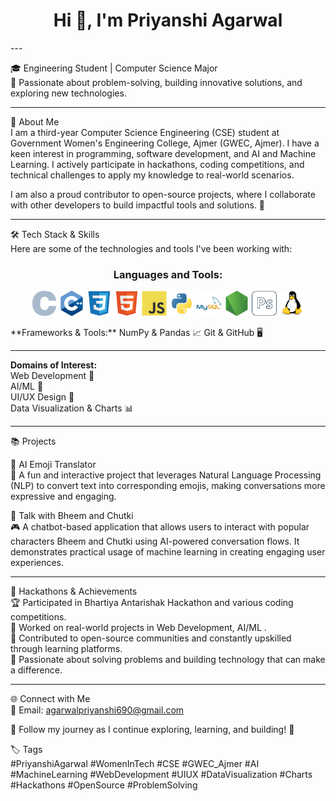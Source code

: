 <h1 align="center">Hi 👋, I'm Priyanshi Agarwal</h1>
---
 
🎓 Engineering Student | Computer Science Major  
🔧 Passionate about problem-solving, building innovative solutions, and exploring new technologies.

----

🌟 About Me  
I am a third-year Computer Science Engineering (CSE) student at Government Women's Engineering College, Ajmer (GWEC, Ajmer). I have a keen interest in programming, software development, and AI and Machine Learning. I actively participate in hackathons, coding competitions, and technical challenges to apply my knowledge to real-world scenarios.

I am also a proud contributor to open-source projects, where I collaborate with other developers to build impactful tools and solutions. 🚀

---

🛠️ Tech Stack & Skills  
Here are some of the technologies and tools I've been working with:

<h3 align="center">Languages and Tools:</h3>
<p align="center">
  <img src="https://raw.githubusercontent.com/devicons/devicon/master/icons/c/c-original.svg" title="C" height="40" />
  <img src="https://raw.githubusercontent.com/devicons/devicon/master/icons/cplusplus/cplusplus-original.svg" title="C++" height="40" />
  <img src="https://raw.githubusercontent.com/devicons/devicon/master/icons/css3/css3-original.svg" title="CSS3" height="40" />
  <img src="https://raw.githubusercontent.com/devicons/devicon/master/icons/html5/html5-original.svg" title="HTML5" height="40" />
  <img src="https://raw.githubusercontent.com/devicons/devicon/master/icons/javascript/javascript-original.svg" title="JavaScript" height="40" />
  <img src="https://raw.githubusercontent.com/devicons/devicon/master/icons/python/python-original.svg" title="Python" height="40" />
  <img src="https://raw.githubusercontent.com/devicons/devicon/master/icons/mysql/mysql-original-wordmark.svg" title="MySQL" height="40" />
  <img src="https://raw.githubusercontent.com/devicons/devicon/master/icons/nodejs/nodejs-original.svg" title="Node.js" height="40" />
  <img src="https://raw.githubusercontent.com/devicons/devicon/master/icons/photoshop/photoshop-line.svg" title="Photoshop" height="40" />
  <img src="https://raw.githubusercontent.com/devicons/devicon/master/icons/linux/linux-original.svg" title="Linux" height="40" />
</p>
**Frameworks & Tools:**  
NumPy & Pandas 📈  
Git & GitHub 🖥️

---

**Domains of Interest:**  
Web Development 📱  
AI/ML 🤖  
UI/UX Design 🎨  
Data Visualization & Charts 📊

---

📚 Projects  

📌 AI Emoji Translator  
🚀 A fun and interactive project that leverages Natural Language Processing (NLP) to convert text into corresponding emojis, making conversations more expressive and engaging.  


📌 Talk with Bheem and Chutki  
🎮 A chatbot-based application that allows users to interact with popular characters Bheem and Chutki using AI-powered conversation flows. It demonstrates practical usage of machine learning in creating engaging user experiences.  

---

🚀 Hackathons & Achievements  
🏆 Participated in Bhartiya Antarishak Hackathon and various coding competitions.  
🔹 Worked on real-world projects in Web Development, AI/ML .  
🔹 Contributed to open-source communities and constantly upskilled through learning platforms.  
🔹 Passionate about solving problems and building technology that can make a difference.

---

🌐 Connect with Me  
📧 Email: agarwalpriyanshi690@gmail.com  

🔗 Follow my journey as I continue exploring, learning, and building! 🚀

🏷️ Tags  
#PriyanshiAgarwal #WomenInTech #CSE #GWEC_Ajmer #AI #MachineLearning #WebDevelopment #UIUX #DataVisualization #Charts #Hackathons #OpenSource #ProblemSolving
